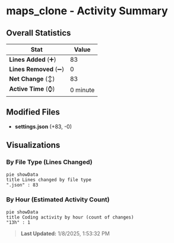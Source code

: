# maps_clone - Activity Summary 

## Overall Statistics

| Stat                   | Value                                                             |
| ---------------------- | ----------------------------------------------------------------- |
| **Lines Added** (➕)   | 83                                          |
| **Lines Removed** (➖) | 0                                        |
| **Net Change** (↕)    | 83                |
| **Active Time** (⌚)   | 0 minute |


## Modified Files
- **settings.json** (+83, -0)

## Visualizations

### By File Type (Lines Changed)

```mermaid
pie showData
title Lines changed by file type
".json" : 83
```

### By Hour (Estimated Activity Count)

```mermaid
pie showData
title Coding activity by hour (count of changes)
"13h" : 1
```


> **Last Updated:** 1/8/2025, 1:53:32 PM